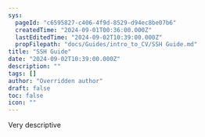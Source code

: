 ```yaml
---
sys:
  pageId: "c6595827-c406-4f9d-8529-d94ec8be07b6"
  createdTime: "2024-09-01T00:36:00.000Z"
  lastEditedTime: "2024-09-02T10:39:00.000Z"
  propFilepath: "docs/Guides/intro_to_CV/SSH Guide.md"
title: "SSH Guide"
date: "2024-09-02T10:39:00.000Z"
description: ""
tags: []
author: "Overridden author"
draft: false
toc: false
icon: ""
---
```


Very descriptive

